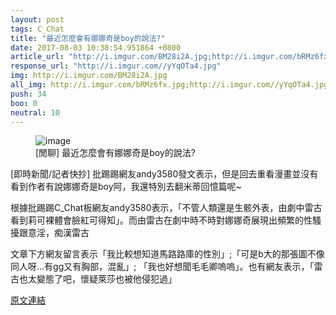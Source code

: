 ```yaml
---
layout: post
tags: C_Chat
title: "最近怎麼會有娜娜奇是boy的說法?"
date: 2017-08-03 10:38:54.951864 +0800
article_url: "http://i.imgur.com/BM28i2A.jpg;http://i.imgur.com/bRMz6fx.jpg"
response_url: "http://i.imgur.com//yYqOTa4.jpg"
img: http://i.imgur.com/BM28i2A.jpg
all_img: http://i.imgur.com/bRMz6fx.jpg;http://i.imgur.com//yYqOTa4.jpg
push: 34
boo: 0
neutral: 10
---
```


<figure>
<img src="http://i.imgur.com/BM28i2A.jpg" alt="image">
<figcaption>
[閒聊] 最近怎麼會有娜娜奇是boy的說法?
</figcaption>
</figure>



[即時新聞/記者快抄] 批踢踢網友andy3580發文表示，但是回去重看漫畫並沒有看到作者有說娜娜奇是boy阿，我還特別去翻米蒂回憶篇呢~

根據批踢踢C_Chat板網友andy3580表示，「不管人類還是生骸外表，由劇中雷古看到莉可裸體會臉紅可得知」。而由雷古在劇中時不時對娜娜奇展現出頻繁的性騷擾跟意淫，痴漢雷古

文章下方網友留言表示「我比較想知道馬路路庫的性別」;「可是b大的那張圖不像同人呀...有gg又有胸部，混亂」; 「我也好想聞毛毛卿嗚嗚」。也有網友表示，「雷古也太變態了吧，懷疑萊莎也被他侵犯過」

<a href = "https://www.ptt.cc/bbs/C_Chat/M.1501690879.A.BFE.html">原文連結</a>


